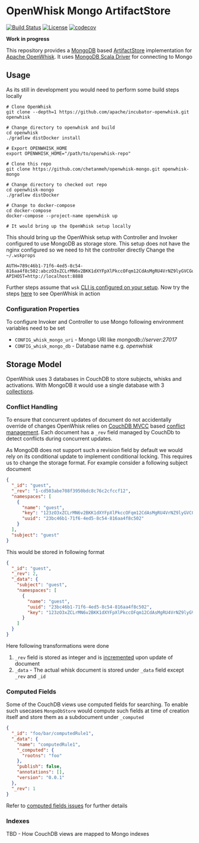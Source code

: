 # OpenWhisk Mongo ArtifactStore

[![Build Status](https://travis-ci.org/chetanmeh/openwhisk-mongo.svg?branch=master)](https://travis-ci.org/chetanmeh/openwhisk-mongo)
[![License](https://img.shields.io/badge/license-Apache--2.0-blue.svg)](http://www.apache.org/licenses/LICENSE-2.0)
[![codecov](https://codecov.io/gh/chetanmeh/openwhisk-mongo/branch/master/graph/badge.svg)](https://codecov.io/gh/chetanmeh/openwhisk-mongo)

**Work in progress**

This repository provides a [MongoDB][1] based [ArtifactStore][2] implementation for [Apache OpenWhisk][3]. It uses
[MongoDB Scala Driver][8] for connecting to Mongo

## Usage

As its still in development you would need to perform some build steps locally

    # Clone OpenWhisk
    git clone --depth=1 https://github.com/apache/incubator-openwhisk.git openwhisk
    
    # Change directory to openwhisk and build
    cd openwhisk
    ./gradlew distDocker install
    
    # Export OPENWHISK_HOME
    export OPENWHISK_HOME="/path/to/openwhisk-repo"
    
    # Clone this repo
    git clone https://github.com/chetanmeh/openwhisk-mongo.git openwhisk-mongo
    
    # Change directory to checked out repo
    cd openwhisk-mongo
    ./gradlew distDocker 
    
    # Change to docker-compose
    cd docker-compose
    docker-compose --project-name openwhisk up
    
    # It would bring up the OpenWhisk setup locally
    
This should bring up the OpenWhisk setup with Controller and Invoker configured to use MongoDB
as storage store. This setup does not have the nginx configured so we need to hit the controller directly
Change the `~/.wskprops`

    AUTH=789c46b1-71f6-4ed5-8c54-816aa4f8c502:abczO3xZCLrMN6v2BKK1dXYFpXlPkccOFqm12CdAsMgRU4VrNZ9lyGVCGuMDGIwP
    APIHOST=http://localhost:8888
    
Further steps assume that `wsk` [CLI is configured on your setup][10]. Now try the steps [here][11] to see OpenWhisk in
action

### Configuration Properties

To configure Invoker and Controller to use Mongo following environment variables need to be set

* `CONFIG_whisk_mongo_uri` - Mongo URI like _mongodb://server:27017_
* `CONFIG_whisk_mongo_db` - Database name e.g. _openwhisk_  

## Storage Model

OpenWhisk uses 3 databases in CouchDB to store subjects, whisks and activations. With MongoDB it would use a single 
database with 3 [collections][5]. 

### Conflict Handling

To ensure that concurrent updates of document do not accidentally override of changes OpenWhisk relies on [CouchDB MVCC][4] 
based [conflict management][6]. Each document has a `_rev` field managed by CouchDb to detect conflicts during concurrent
updates. 

As MongoDB does not support such a revision field by default we would rely on its conditional update to implement
conditional locking. This requires us to change the storage format. For example consider a following subject document

```json
{
  "_id": "guest",
  "_rev": "1-cd503abe708f3950bdc8c76c2cfccf12",
  "namespaces": [
    {
      "name": "guest",
      "key": "123zO3xZCLrMN6v2BKK1dXYFpXlPkccOFqm12CdAsMgRU4VrNZ9lyGVCGuMDGIwP",
      "uuid": "23bc46b1-71f6-4ed5-8c54-816aa4f8c502"
    }
  ],
  "subject": "guest"
}
```

This would be stored in following format

```json
{
  "_id": "guest",
  "_rev": 2,
  "_data": {
    "subject": "guest",
    "namespaces": [
      {
        "name": "guest",
        "uuid": "23bc46b1-71f6-4ed5-8c54-816aa4f8c502",
        "key": "123zO3xZCLrMN6v2BKK1dXYFpXlPkccOFqm12CdAsMgRU4VrNZ9lyGVCGuMDGIwP"
      }
    ]
  }
}
```

Here following transformations were done

1. `_rev` field is stored as integer and is [incremented][7] upon update of document 
2. `_data` - The actual whisk document is stored under `_data` field except `_rev` and `_id`

### Computed Fields

Some of the CouchDB views use computed fields for searching. To enable such usecases `MongoDbStore`
would compute such fields at time of creation itself and store them as a subdocument under `_computed`

```json
{
  "_id": "foo/bar/computedRule1",
  "_data": {
    "name": "computedRule1",
    "_computed": {
      "rootns": "foo"
    },
    "publish": false,
    "annotations": [],
    "version": "0.0.1"
  },
  "_rev": 1
}
```

Refer to [computed fields issues][9] for further details

### Indexes 

TBD - How CouchDB views are mapped to Mongo indexes

[1]: https://www.mongodb.com/
[2]: https://github.com/apache/incubator-openwhisk/blob/master/common/scala/src/main/scala/whisk/core/database/ArtifactStore.scala
[3]: http://openwhisk.incubator.apache.org/
[4]: http://guide.couchdb.org/draft/consistency.html#locking
[5]: https://docs.mongodb.com/manual/reference/glossary/#term-collection
[6]: http://guide.couchdb.org/draft/conflicts.html
[7]: https://docs.mongodb.com/manual/reference/operator/update/inc/
[8]: http://mongodb.github.io/mongo-scala-driver/
[9]: https://github.com/chetanmeh/openwhisk-mongo/issues/8
[10]: https://github.com/apache/incubator-openwhisk/blob/master/docs/cli.md
[11]: https://github.com/apache/incubator-openwhisk/blob/master/docs/actions.md
